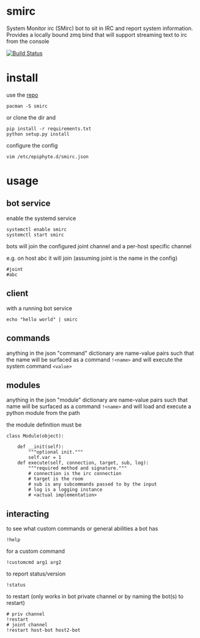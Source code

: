 smirc
===

System Monitor irc (SMirc) bot to sit in IRC and report system information. Provides a locally bound zmq bind that will support streaming text to irc from the console

[![Build Status](https://travis-ci.org/epiphyte/smirc.svg?branch=master)](https://travis-ci.org/epiphyte/smirc)

# install

use the [repo](https://mirror.epiphyte.network/repos)

```
pacman -S smirc
```

or clone the dir and
```
pip install -r requirements.txt
python setup.py install
```

configure the config
```
vim /etc/epiphyte.d/smirc.json
```

# usage

## bot service

enable the systemd service
```
systemctl enable smirc
systemctl start smirc
```

bots will join the configured joint channel and a per-host specific channel

e.g. on host abc it will join (assuming joint is the name in the config)
```
#joint
#abc
```

## client

with a running bot service
```
echo "hello world" | smirc
```

## commands

anything in the json "command" dictionary are name-value pairs such that the name will be surfaced as a command `!<name>` and will execute the system command `<value>`

## modules

anything in the json "module" dictionary are name-value pairs such that name will be surfaced as a command `!<name>` and will load and execute a python module from the path

the module definition must be
```
class Module(object):

    def __init(self):
        """optional init."""
        self.var = 1
    def execute(self, connection, target, sub, log):
        """required method and signature."""
        # connection is the irc connection
        # target is the room
        # sub is any subcommands passed to by the input
        # log is a logging instance
        # <actual implementation>
```


## interacting

to see what custom commands or general abilities a bot has
```
!help
```

for a custom command
```
!customcmd arg1 arg2
```

to report status/version
```
!status
```

to restart (only works in bot private channel or by naming the bot(s) to restart)
```
# priv channel
!restart
# joint channel
!restart host-bot host2-bot
```

